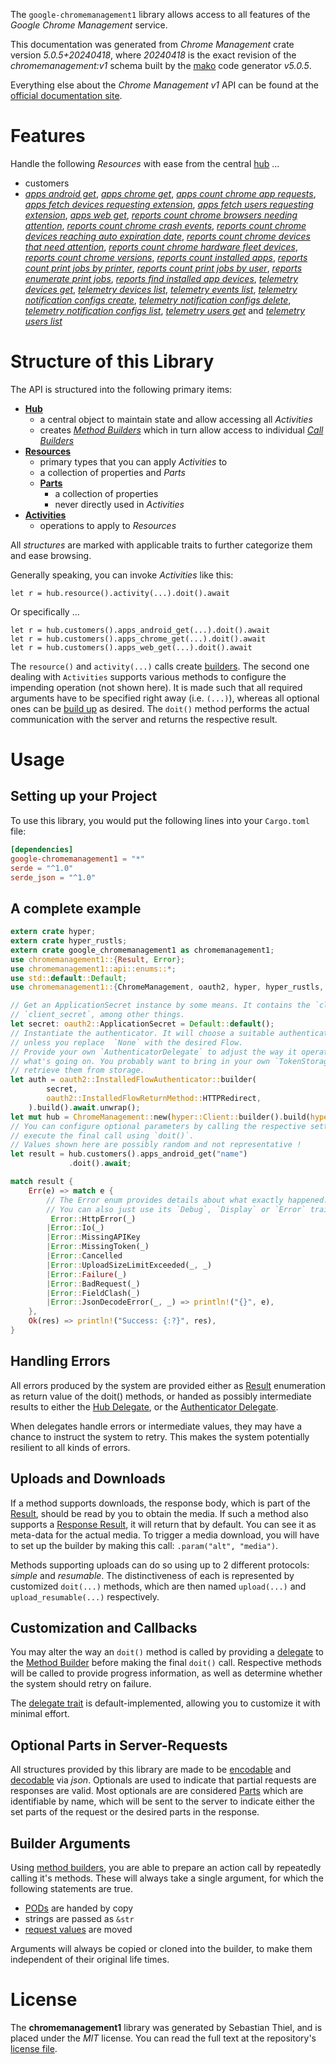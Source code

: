 <!---
DO NOT EDIT !
This file was generated automatically from 'src/generator/templates/api/README.md.mako'
DO NOT EDIT !
-->
The `google-chromemanagement1` library allows access to all features of the *Google Chrome Management* service.

This documentation was generated from *Chrome Management* crate version *5.0.5+20240418*, where *20240418* is the exact revision of the *chromemanagement:v1* schema built by the [mako](http://www.makotemplates.org/) code generator *v5.0.5*.

Everything else about the *Chrome Management* *v1* API can be found at the
[official documentation site](http://developers.google.com/chrome/management/).
# Features

Handle the following *Resources* with ease from the central [hub](https://docs.rs/google-chromemanagement1/5.0.5+20240418/google_chromemanagement1/ChromeManagement) ...

* customers
 * [*apps android get*](https://docs.rs/google-chromemanagement1/5.0.5+20240418/google_chromemanagement1/api::CustomerAppAndroidGetCall), [*apps chrome get*](https://docs.rs/google-chromemanagement1/5.0.5+20240418/google_chromemanagement1/api::CustomerAppChromeGetCall), [*apps count chrome app requests*](https://docs.rs/google-chromemanagement1/5.0.5+20240418/google_chromemanagement1/api::CustomerAppCountChromeAppRequestCall), [*apps fetch devices requesting extension*](https://docs.rs/google-chromemanagement1/5.0.5+20240418/google_chromemanagement1/api::CustomerAppFetchDevicesRequestingExtensionCall), [*apps fetch users requesting extension*](https://docs.rs/google-chromemanagement1/5.0.5+20240418/google_chromemanagement1/api::CustomerAppFetchUsersRequestingExtensionCall), [*apps web get*](https://docs.rs/google-chromemanagement1/5.0.5+20240418/google_chromemanagement1/api::CustomerAppWebGetCall), [*reports count chrome browsers needing attention*](https://docs.rs/google-chromemanagement1/5.0.5+20240418/google_chromemanagement1/api::CustomerReportCountChromeBrowsersNeedingAttentionCall), [*reports count chrome crash events*](https://docs.rs/google-chromemanagement1/5.0.5+20240418/google_chromemanagement1/api::CustomerReportCountChromeCrashEventCall), [*reports count chrome devices reaching auto expiration date*](https://docs.rs/google-chromemanagement1/5.0.5+20240418/google_chromemanagement1/api::CustomerReportCountChromeDevicesReachingAutoExpirationDateCall), [*reports count chrome devices that need attention*](https://docs.rs/google-chromemanagement1/5.0.5+20240418/google_chromemanagement1/api::CustomerReportCountChromeDevicesThatNeedAttentionCall), [*reports count chrome hardware fleet devices*](https://docs.rs/google-chromemanagement1/5.0.5+20240418/google_chromemanagement1/api::CustomerReportCountChromeHardwareFleetDeviceCall), [*reports count chrome versions*](https://docs.rs/google-chromemanagement1/5.0.5+20240418/google_chromemanagement1/api::CustomerReportCountChromeVersionCall), [*reports count installed apps*](https://docs.rs/google-chromemanagement1/5.0.5+20240418/google_chromemanagement1/api::CustomerReportCountInstalledAppCall), [*reports count print jobs by printer*](https://docs.rs/google-chromemanagement1/5.0.5+20240418/google_chromemanagement1/api::CustomerReportCountPrintJobsByPrinterCall), [*reports count print jobs by user*](https://docs.rs/google-chromemanagement1/5.0.5+20240418/google_chromemanagement1/api::CustomerReportCountPrintJobsByUserCall), [*reports enumerate print jobs*](https://docs.rs/google-chromemanagement1/5.0.5+20240418/google_chromemanagement1/api::CustomerReportEnumeratePrintJobCall), [*reports find installed app devices*](https://docs.rs/google-chromemanagement1/5.0.5+20240418/google_chromemanagement1/api::CustomerReportFindInstalledAppDeviceCall), [*telemetry devices get*](https://docs.rs/google-chromemanagement1/5.0.5+20240418/google_chromemanagement1/api::CustomerTelemetryDeviceGetCall), [*telemetry devices list*](https://docs.rs/google-chromemanagement1/5.0.5+20240418/google_chromemanagement1/api::CustomerTelemetryDeviceListCall), [*telemetry events list*](https://docs.rs/google-chromemanagement1/5.0.5+20240418/google_chromemanagement1/api::CustomerTelemetryEventListCall), [*telemetry notification configs create*](https://docs.rs/google-chromemanagement1/5.0.5+20240418/google_chromemanagement1/api::CustomerTelemetryNotificationConfigCreateCall), [*telemetry notification configs delete*](https://docs.rs/google-chromemanagement1/5.0.5+20240418/google_chromemanagement1/api::CustomerTelemetryNotificationConfigDeleteCall), [*telemetry notification configs list*](https://docs.rs/google-chromemanagement1/5.0.5+20240418/google_chromemanagement1/api::CustomerTelemetryNotificationConfigListCall), [*telemetry users get*](https://docs.rs/google-chromemanagement1/5.0.5+20240418/google_chromemanagement1/api::CustomerTelemetryUserGetCall) and [*telemetry users list*](https://docs.rs/google-chromemanagement1/5.0.5+20240418/google_chromemanagement1/api::CustomerTelemetryUserListCall)




# Structure of this Library

The API is structured into the following primary items:

* **[Hub](https://docs.rs/google-chromemanagement1/5.0.5+20240418/google_chromemanagement1/ChromeManagement)**
    * a central object to maintain state and allow accessing all *Activities*
    * creates [*Method Builders*](https://docs.rs/google-chromemanagement1/5.0.5+20240418/google_chromemanagement1/client::MethodsBuilder) which in turn
      allow access to individual [*Call Builders*](https://docs.rs/google-chromemanagement1/5.0.5+20240418/google_chromemanagement1/client::CallBuilder)
* **[Resources](https://docs.rs/google-chromemanagement1/5.0.5+20240418/google_chromemanagement1/client::Resource)**
    * primary types that you can apply *Activities* to
    * a collection of properties and *Parts*
    * **[Parts](https://docs.rs/google-chromemanagement1/5.0.5+20240418/google_chromemanagement1/client::Part)**
        * a collection of properties
        * never directly used in *Activities*
* **[Activities](https://docs.rs/google-chromemanagement1/5.0.5+20240418/google_chromemanagement1/client::CallBuilder)**
    * operations to apply to *Resources*

All *structures* are marked with applicable traits to further categorize them and ease browsing.

Generally speaking, you can invoke *Activities* like this:

```Rust,ignore
let r = hub.resource().activity(...).doit().await
```

Or specifically ...

```ignore
let r = hub.customers().apps_android_get(...).doit().await
let r = hub.customers().apps_chrome_get(...).doit().await
let r = hub.customers().apps_web_get(...).doit().await
```

The `resource()` and `activity(...)` calls create [builders][builder-pattern]. The second one dealing with `Activities`
supports various methods to configure the impending operation (not shown here). It is made such that all required arguments have to be
specified right away (i.e. `(...)`), whereas all optional ones can be [build up][builder-pattern] as desired.
The `doit()` method performs the actual communication with the server and returns the respective result.

# Usage

## Setting up your Project

To use this library, you would put the following lines into your `Cargo.toml` file:

```toml
[dependencies]
google-chromemanagement1 = "*"
serde = "^1.0"
serde_json = "^1.0"
```

## A complete example

```Rust
extern crate hyper;
extern crate hyper_rustls;
extern crate google_chromemanagement1 as chromemanagement1;
use chromemanagement1::{Result, Error};
use chromemanagement1::api::enums::*;
use std::default::Default;
use chromemanagement1::{ChromeManagement, oauth2, hyper, hyper_rustls, chrono, FieldMask};

// Get an ApplicationSecret instance by some means. It contains the `client_id` and
// `client_secret`, among other things.
let secret: oauth2::ApplicationSecret = Default::default();
// Instantiate the authenticator. It will choose a suitable authentication flow for you,
// unless you replace  `None` with the desired Flow.
// Provide your own `AuthenticatorDelegate` to adjust the way it operates and get feedback about
// what's going on. You probably want to bring in your own `TokenStorage` to persist tokens and
// retrieve them from storage.
let auth = oauth2::InstalledFlowAuthenticator::builder(
        secret,
        oauth2::InstalledFlowReturnMethod::HTTPRedirect,
    ).build().await.unwrap();
let mut hub = ChromeManagement::new(hyper::Client::builder().build(hyper_rustls::HttpsConnectorBuilder::new().with_native_roots().unwrap().https_or_http().enable_http1().build()), auth);
// You can configure optional parameters by calling the respective setters at will, and
// execute the final call using `doit()`.
// Values shown here are possibly random and not representative !
let result = hub.customers().apps_android_get("name")
             .doit().await;

match result {
    Err(e) => match e {
        // The Error enum provides details about what exactly happened.
        // You can also just use its `Debug`, `Display` or `Error` traits
         Error::HttpError(_)
        |Error::Io(_)
        |Error::MissingAPIKey
        |Error::MissingToken(_)
        |Error::Cancelled
        |Error::UploadSizeLimitExceeded(_, _)
        |Error::Failure(_)
        |Error::BadRequest(_)
        |Error::FieldClash(_)
        |Error::JsonDecodeError(_, _) => println!("{}", e),
    },
    Ok(res) => println!("Success: {:?}", res),
}

```
## Handling Errors

All errors produced by the system are provided either as [Result](https://docs.rs/google-chromemanagement1/5.0.5+20240418/google_chromemanagement1/client::Result) enumeration as return value of
the doit() methods, or handed as possibly intermediate results to either the
[Hub Delegate](https://docs.rs/google-chromemanagement1/5.0.5+20240418/google_chromemanagement1/client::Delegate), or the [Authenticator Delegate](https://docs.rs/yup-oauth2/*/yup_oauth2/trait.AuthenticatorDelegate.html).

When delegates handle errors or intermediate values, they may have a chance to instruct the system to retry. This
makes the system potentially resilient to all kinds of errors.

## Uploads and Downloads
If a method supports downloads, the response body, which is part of the [Result](https://docs.rs/google-chromemanagement1/5.0.5+20240418/google_chromemanagement1/client::Result), should be
read by you to obtain the media.
If such a method also supports a [Response Result](https://docs.rs/google-chromemanagement1/5.0.5+20240418/google_chromemanagement1/client::ResponseResult), it will return that by default.
You can see it as meta-data for the actual media. To trigger a media download, you will have to set up the builder by making
this call: `.param("alt", "media")`.

Methods supporting uploads can do so using up to 2 different protocols:
*simple* and *resumable*. The distinctiveness of each is represented by customized
`doit(...)` methods, which are then named `upload(...)` and `upload_resumable(...)` respectively.

## Customization and Callbacks

You may alter the way an `doit()` method is called by providing a [delegate](https://docs.rs/google-chromemanagement1/5.0.5+20240418/google_chromemanagement1/client::Delegate) to the
[Method Builder](https://docs.rs/google-chromemanagement1/5.0.5+20240418/google_chromemanagement1/client::CallBuilder) before making the final `doit()` call.
Respective methods will be called to provide progress information, as well as determine whether the system should
retry on failure.

The [delegate trait](https://docs.rs/google-chromemanagement1/5.0.5+20240418/google_chromemanagement1/client::Delegate) is default-implemented, allowing you to customize it with minimal effort.

## Optional Parts in Server-Requests

All structures provided by this library are made to be [encodable](https://docs.rs/google-chromemanagement1/5.0.5+20240418/google_chromemanagement1/client::RequestValue) and
[decodable](https://docs.rs/google-chromemanagement1/5.0.5+20240418/google_chromemanagement1/client::ResponseResult) via *json*. Optionals are used to indicate that partial requests are responses
are valid.
Most optionals are are considered [Parts](https://docs.rs/google-chromemanagement1/5.0.5+20240418/google_chromemanagement1/client::Part) which are identifiable by name, which will be sent to
the server to indicate either the set parts of the request or the desired parts in the response.

## Builder Arguments

Using [method builders](https://docs.rs/google-chromemanagement1/5.0.5+20240418/google_chromemanagement1/client::CallBuilder), you are able to prepare an action call by repeatedly calling it's methods.
These will always take a single argument, for which the following statements are true.

* [PODs][wiki-pod] are handed by copy
* strings are passed as `&str`
* [request values](https://docs.rs/google-chromemanagement1/5.0.5+20240418/google_chromemanagement1/client::RequestValue) are moved

Arguments will always be copied or cloned into the builder, to make them independent of their original life times.

[wiki-pod]: http://en.wikipedia.org/wiki/Plain_old_data_structure
[builder-pattern]: http://en.wikipedia.org/wiki/Builder_pattern
[google-go-api]: https://github.com/google/google-api-go-client

# License
The **chromemanagement1** library was generated by Sebastian Thiel, and is placed
under the *MIT* license.
You can read the full text at the repository's [license file][repo-license].

[repo-license]: https://github.com/Byron/google-apis-rsblob/main/LICENSE.md

